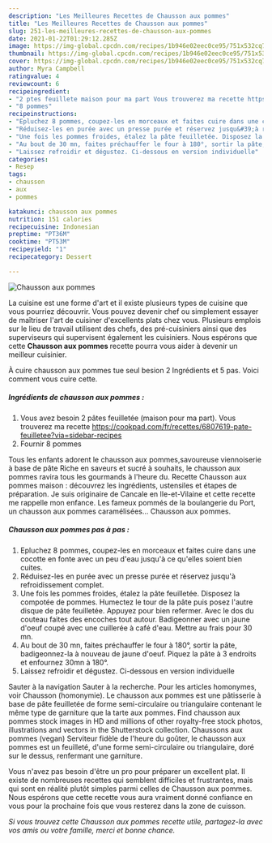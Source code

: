 ```yaml
---
description: "Les Meilleures Recettes de Chausson aux pommes"
title: "Les Meilleures Recettes de Chausson aux pommes"
slug: 251-les-meilleures-recettes-de-chausson-aux-pommes
date: 2021-01-22T01:29:12.285Z
image: https://img-global.cpcdn.com/recipes/1b946e02eec0ce95/751x532cq70/chausson-aux-pommes-photo-principale-de-la-recette.jpg
thumbnail: https://img-global.cpcdn.com/recipes/1b946e02eec0ce95/751x532cq70/chausson-aux-pommes-photo-principale-de-la-recette.jpg
cover: https://img-global.cpcdn.com/recipes/1b946e02eec0ce95/751x532cq70/chausson-aux-pommes-photo-principale-de-la-recette.jpg
author: Myra Campbell
ratingvalue: 4
reviewcount: 6
recipeingredient:
- "2 ptes feuillete maison pour ma part Vous trouverez ma recette httpscookpadcomfrrecettes6807619patefeuilleteeviasidebarrecipes"
- "8 pommes"
recipeinstructions:
- "Epluchez 8 pommes, coupez-les en morceaux et faites cuire dans une cocotte en fonte avec un peu d&#39;eau jusqu&#39;à ce qu&#39;elles soient bien cuites."
- "Réduisez-les en purée avec un presse purée et réservez jusqu&#39;à refroidissement complet."
- "Une fois les pommes froides, étalez la pâte feuilletée. Disposez la compotée de pommes. Humectez le tour de la pâte puis posez l&#39;autre disque de pâte feuilletée. Appuyez pour bien refermer. Avec le dos du couteau faites des encoches tout autour. Badigeonner avec un jaune d&#39;oeuf coupé avec une cuillerée à café d&#39;eau. Mettre au frais pour 30 mn."
- "Au bout de 30 mn, faites préchauffer le four à 180°, sortir la pâte, badigeonnez-la à nouveau de jaune d&#39;oeuf. Piquez la pâte à 3 endroits et enfournez 30mn à 180°."
- "Laissez refroidir et dégustez. Ci-dessous en version individuelle"
categories:
- Resep
tags:
- chausson
- aux
- pommes

katakunci: chausson aux pommes 
nutrition: 151 calories
recipecuisine: Indonesian
preptime: "PT36M"
cooktime: "PT53M"
recipeyield: "1"
recipecategory: Dessert

---
```



![Chausson aux pommes](https://img-global.cpcdn.com/recipes/1b946e02eec0ce95/751x532cq70/chausson-aux-pommes-photo-principale-de-la-recette.jpg)

La cuisine est une forme d'art et il existe plusieurs types de cuisine que vous pourriez découvrir. Vous pouvez devenir chef ou simplement essayer de maîtriser l'art de cuisiner d'excellents plats chez vous. Plusieurs emplois sur le lieu de travail utilisent des chefs, des pré-cuisiniers ainsi que des superviseurs qui supervisent également les cuisiniers. Nous espérons que cette <strong> Chausson aux pommes </strong> recette pourra vous aider à devenir un meilleur cuisinier.

<!--inarticleads1-->

À cuire chausson aux pommes tue seul besion 2 Ingrédients et 5 pas. Voici comment vous cuire cette.

##### Ingrédients de chausson aux pommes :

1. Vous avez besoin 2 pâtes feuilletée (maison pour ma part). Vous trouverez ma recette https://cookpad.com/fr/recettes/6807619-pate-feuilletee?via=sidebar-recipes
1. Fournir 8 pommes


Tous les enfants adorent le chausson aux pommes,savoureuse viennoiserie à base de pâte Riche en saveurs et sucré à souhaits, le chausson aux pommes ravira tous les gourmands à l&#39;heure du. Recette Chausson aux pommes maison : découvrez les ingrédients, ustensiles et étapes de préparation. Je suis originaire de Cancale en Ile-et-Vilaine et cette recette me rappelle mon enfance. Les fameux pommés de la boulangerie du Port, un chausson aux pommes caramélisées… Chausson aux pommes. 

<!--inarticleads2-->

##### Chausson aux pommes pas à pas :

1. Epluchez 8 pommes, coupez-les en morceaux et faites cuire dans une cocotte en fonte avec un peu d&#39;eau jusqu&#39;à ce qu&#39;elles soient bien cuites.
1. Réduisez-les en purée avec un presse purée et réservez jusqu&#39;à refroidissement complet.
1. Une fois les pommes froides, étalez la pâte feuilletée. Disposez la compotée de pommes. Humectez le tour de la pâte puis posez l&#39;autre disque de pâte feuilletée. Appuyez pour bien refermer. Avec le dos du couteau faites des encoches tout autour. Badigeonner avec un jaune d&#39;oeuf coupé avec une cuillerée à café d&#39;eau. Mettre au frais pour 30 mn.
1. Au bout de 30 mn, faites préchauffer le four à 180°, sortir la pâte, badigeonnez-la à nouveau de jaune d&#39;oeuf. Piquez la pâte à 3 endroits et enfournez 30mn à 180°.
1. Laissez refroidir et dégustez. Ci-dessous en version individuelle


Sauter à la navigation Sauter à la recherche. Pour les articles homonymes, voir Chausson (homonymie). Le chausson aux pommes est une pâtisserie à base de pâte feuilletée de forme semi-circulaire ou triangulaire contenant le même type de garniture que la tarte aux pommes. Find chausson aux pommes stock images in HD and millions of other royalty-free stock photos, illustrations and vectors in the Shutterstock collection. Chaussons aux pommes (vegan) Serviteur fidèle de l&#39;heure du goûter, le chausson aux pommes est un feuilleté, d&#39;une forme semi-circulaire ou triangulaire, doré sur le dessus, renfermant une garniture. 

<!--inarticleads1-->

<p>
Vous n'avez pas besoin d'être un pro pour préparer un excellent plat. Il existe de nombreuses recettes qui semblent difficiles et frustrantes, mais qui sont en réalité plutôt simples parmi celles de Chausson aux pommes. Nous espérons que cette recette vous aura vraiment donné confiance en vous pour la prochaine fois que vous resterez dans la zone de cuisson.
</p>

<p>
<i>Si vous trouvez cette Chausson aux pommes recette utile, partagez-la avec vos amis ou votre famille, merci et bonne chance.</i>
</p>
